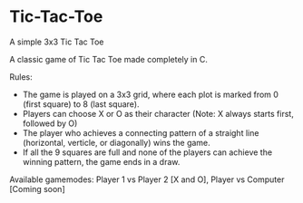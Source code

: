 # Tic-Tac-Toe
A simple 3x3 Tic Tac Toe

A classic game of Tic Tac Toe made completely in C.

Rules:
- The game is played on a 3x3 grid, where each plot is marked from 0 (first square) to 8 (last square).
- Players can choose X or O as their character (Note: X always starts first, followed by O)
- The player who achieves a connecting pattern of a straight line (horizontal, verticle, or diagonally) wins the game.
- If all the 9 squares are full and none of the players can achieve the winning pattern, the game ends in a draw.

Available gamemodes: Player 1 vs Player 2 [X and O], Player vs Computer [Coming soon]
